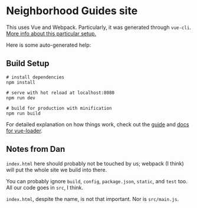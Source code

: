 # Neighborhood Guides site

This uses Vue and Webpack. Particularly, it was generated through `vue-cli`. [More info about this particular setup.](http://vuejs-templates.github.io/webpack/index.html)

Here is some auto-generated help:

## Build Setup
    
    # install dependencies
    npm install
    
    # serve with hot reload at localhost:8080
    npm run dev

    # build for production with minification
    npm run build

For detailed explanation on how things work, check out the [guide](http://vuejs-templates.github.io/webpack/) and [docs for vue-loader](http://vuejs.github.io/vue-loader).

## Notes from Dan
`index.html` here should probably not be touched by us; webpack (I think) will put the whole site we build into there.

You can probably ignore `build`, `config`, `package.json`, `static`, and `test` too. All our code goes in `src`, I think.

`index.html`, despite the name, is not that important. Nor is `src/main.js`.
